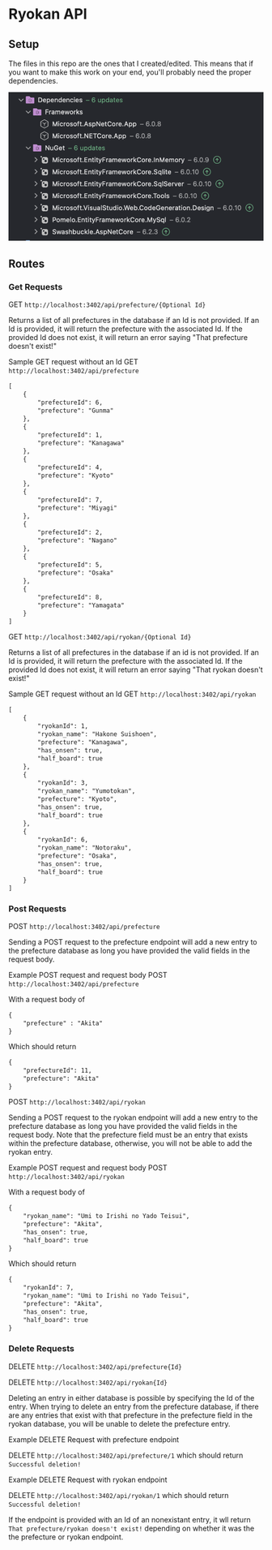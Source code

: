 # Ryokan API

## Setup
The files in this repo are the ones that I created/edited. This means that if you want to make this work on your end, you'll probably need the proper dependencies.

![alt text](https://github.com/andrewhuang0828/RyokanAPI/blob/main/API%20dependencies.png)


## Routes

### Get Requests
GET ```http://localhost:3402/api/prefecture/{Optional Id}```

Returns a list of all prefectures in the database if an Id is not provided. If an Id is provided, it will return the prefecture with the associated Id. If the provided Id does not exist, it will return an error saying "That prefecture doesn't exist!"

Sample GET request without an Id 
GET ```http://localhost:3402/api/prefecture```
```
[
    {
        "prefectureId": 6,
        "prefecture": "Gunma"
    },
    {
        "prefectureId": 1,
        "prefecture": "Kanagawa"
    },
    {
        "prefectureId": 4,
        "prefecture": "Kyoto"
    },
    {
        "prefectureId": 7,
        "prefecture": "Miyagi"
    },
    {
        "prefectureId": 2,
        "prefecture": "Nagano"
    },
    {
        "prefectureId": 5,
        "prefecture": "Osaka"
    },
    {
        "prefectureId": 8,
        "prefecture": "Yamagata"
    }
]
```

GET ```http://localhost:3402/api/ryokan/{Optional Id}```

Returns a list of all prefectures in the database if an id is not provided. If an Id is provided, it will return the prefecture with the associated Id. If the provided Id does not exist, it will return an error saying "That ryokan doesn't exist!"

Sample GET request without an Id
GET ```http://localhost:3402/api/ryokan```
```
[
    {
        "ryokanId": 1,
        "ryokan_name": "Hakone Suishoen",
        "prefecture": "Kanagawa",
        "has_onsen": true,
        "half_board": true
    },
    {
        "ryokanId": 3,
        "ryokan_name": "Yumotokan",
        "prefecture": "Kyoto",
        "has_onsen": true,
        "half_board": true
    },
    {
        "ryokanId": 6,
        "ryokan_name": "Notoraku",
        "prefecture": "Osaka",
        "has_onsen": true,
        "half_board": true
    }
]
```

### Post Requests
POST ```http://localhost:3402/api/prefecture```

Sending a POST request to the prefecture endpoint will add a new entry to the prefecture database as long you have provided the valid fields in the request body.

Example POST request and request body
POST ```http://localhost:3402/api/prefecture```

With a request body of
```
{
    "prefecture" : "Akita"
}
```
Which should return
```
{
    "prefectureId": 11,
    "prefecture": "Akita"
}
```

POST ```http://localhost:3402/api/ryokan```

Sending a POST request to the ryokan endpoint will add a new entry to the prefecture database as long you have provided the valid fields in the request body. Note that the prefecture field must be an entry that exists within the prefecture database, otherwise, you will not be able to add the ryokan entry.

Example POST request and request body
POST ```http://localhost:3402/api/ryokan```

With a request body of
```
{
    "ryokan_name": "Umi to Irishi no Yado Teisui",
    "prefecture": "Akita",
    "has_onsen": true,
    "half_board": true
}
```
Which should return
```
{
    "ryokanId": 7,
    "ryokan_name": "Umi to Irishi no Yado Teisui",
    "prefecture": "Akita",
    "has_onsen": true,
    "half_board": true
}
```
### Delete Requests
DELETE ```http://localhost:3402/api/prefecture{Id}```

DELETE ```http://localhost:3402/api/ryokan{Id}```

Deleting an entry in either database is possible by specifying the Id of the entry. When trying to delete an entry from the prefecture database, if there are any entries that exist with that prefecture in the prefecture field in the ryokan database, you will be unable to delete the prefecture entry.

Example DELETE Request with prefecture endpoint

DELETE ```http://localhost:3402/api/prefecture/1```
which should return ```Successful deletion!```

Example DELETE Request with ryokan endpoint

DELETE ```http://localhost:3402/api/ryokan/1```
which should return ```Successful deletion!```

If the endpoint is provided with an Id of an nonexistant entry, it wll return ```That prefecture/ryokan doesn't exist!``` depending on whether it was the the prefecture or ryokan endpoint.


